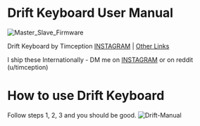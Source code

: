 # Drift Keyboard User Manual
![Master_Slave_Firmware](https://github.com/user-attachments/assets/25ff0e1a-6711-4362-b8d7-94020917af12)

Drift Keyboard by Timception [INSTAGRAM](https://www.instagram.com/majin_keyboards/) | [Other Links](https://solo.to/timception)

I ship these Internationally - DM me on [INSTAGRAM](https://www.instagram.com/majin_keyboards/) or on reddit (u/timception)


How to use Drift Keyboard
=========================================================

Follow steps 1, 2, 3 and you should be good.
![Drift-Manual](https://github.com/Timception/Drift/assets/84595044/b3b0e8d7-4e8d-4a71-b002-73c52cae5ca6)
